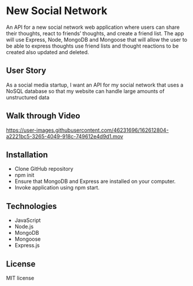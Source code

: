 # New Social Network 

An API for a new social network web application where users can share their thoughts, react to friends’ thoughts, and create a friend list. The app will use Express, Node, MongoDB and Mongoose that will allow the user to be able to express thoughts use friend lists and thought reactions to be created also updated and deleted. 

## User Story
As a social media startup, I want an API for my social network that uses a NoSQL database so that my website can handle large amounts of unstructured data

## Walk through Video




https://user-images.githubusercontent.com/46231696/162612804-a2221bc5-3265-4049-918c-749612e4d9d1.mov




## Installation 
* Clone GitHub repository
* npm init
* Ensure that MongoDB and Express are installed on your computer. 
* Invoke application using npm start. 

## Technologies 
* JavaScript
* Node.js
* MongoDB
* Mongoose
* Express.js

## License
MIT license
